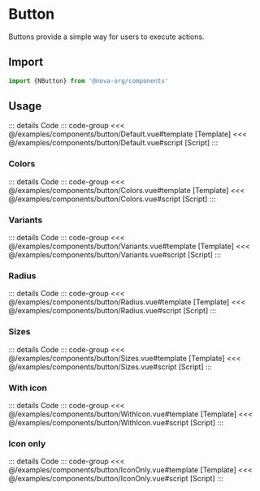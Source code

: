 <script setup>
import {NButton, NIcon} from '@nova-org/components'

import Default from '../examples/components/button/Default.vue'
import Colors from '../examples/components/button/Colors.vue'
import Variants from '../examples/components/button/Variants.vue'
import Radius from '../examples/components/button/Radius.vue'
import Sizes from '../examples/components/button/Sizes.vue'
import WithIcon from '../examples/components/button/WithIcon.vue'
import IconOnly from '../examples/components/button/IconOnly.vue'
import DisplayContainer from '../examples/partials/DisplayContainer.vue'
</script>

# Button

Buttons provide a simple way for users to execute actions.

## Import

```ts
import {NButton} from '@nova-org/components'
```

## Usage

<display-container>
    <default/>
</display-container>

::: details Code
::: code-group
<<< @/examples/components/button/Default.vue#template [Template]
<<< @/examples/components/button/Default.vue#script [Script]
:::

### Colors

<display-container>
    <colors/>
</display-container>

::: details Code
::: code-group
<<< @/examples/components/button/Colors.vue#template [Template]
<<< @/examples/components/button/Colors.vue#script [Script]
:::

### Variants

<display-container>
    <variants/>
</display-container>

::: details Code
::: code-group
<<< @/examples/components/button/Variants.vue#template [Template]
<<< @/examples/components/button/Variants.vue#script [Script]
:::

### Radius

<display-container>
    <radius/>
</display-container>

::: details Code
::: code-group
<<< @/examples/components/button/Radius.vue#template [Template]
<<< @/examples/components/button/Radius.vue#script [Script]
:::

### Sizes

<display-container>
    <sizes/>
</display-container>

::: details Code
::: code-group
<<< @/examples/components/button/Sizes.vue#template [Template]
<<< @/examples/components/button/Sizes.vue#script [Script]
:::

### With icon

<display-container>
    <with-icon/>
</display-container>

::: details Code
::: code-group
<<< @/examples/components/button/WithIcon.vue#template [Template]
<<< @/examples/components/button/WithIcon.vue#script [Script]
:::

### Icon only

<display-container>
    <icon-only/>
</display-container>

::: details Code
::: code-group
<<< @/examples/components/button/IconOnly.vue#template [Template]
<<< @/examples/components/button/IconOnly.vue#script [Script]
:::
